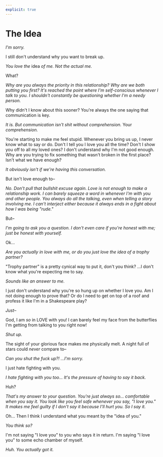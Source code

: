```yaml
---
explicit: true
---
```


# The Idea

*I'm sorry.*

I still don't understand why you want to break up.

*You love the* idea *of me. Not the actual me.*

What?

*Why are you always the priority in this relationship? Why are we both putting you first? It's reached the point where I'm self-conscious whenever I talk to you. I shouldn't constantly be questioning whether I'm a needy person.*

Why didn't I know about this sooner? You're always the one saying that communication is key.

*It is. But communication isn't shit without comprehension.* Your *comprehension.*

You're starting to make me feel stupid. Whenever you bring us up, I never know what to say or do. Don't I tell you I love you all the time? Don't I show you off to all my loved ones? I don't understand why I'm not good enough. Why are you trying to fix something that wasn't broken in the first place? Isn't what we have enough?

*It obviously isn't if we're having this conversation.*

But isn't love enough to–

*No. Don't pull that bullshit excuse again. Love is not enough to make a relationship work. I can barely squeeze a word in whenever I'm with you and other people. You always do all the talking, even when telling a story involving me. I can't interject either because it always ends in a fight about how I was being "rude."*

But–

*I'm going to ask you a question. I don't even care if you're honest with me; just be honest with yourself.*

Ok&hellip;

*Are you actually in love with me, or do you just love the idea of a trophy partner?*

"Trophy partner" is a pretty cynical way to put it, don't you think? &hellip;I don't know what you're expecting me to say.

*Sounds like an answer to me.*

I just don't understand why you're so hung up on whether I love you. Am I not doing enough to prove that? Or do I need to get on top of a roof and profess it like I'm in a Shakespeare play?

*Just–*

God, I am *so* in LOVE with you! I can barely feel my face from the butterflies I'm getting from talking to you right now!

*Shut up.*

The sight of your glorious face makes me physically melt. A night full of stars could *never* compare to–

*Can you shut the fuck up?! &hellip;I'm sorry.*

I just hate fighting with you.

*I hate fighting with you too&hellip; It's the pressure of having to say it back.*

Huh?

*That's my answer to your question. You're just always so&hellip; comfortable when you say it. You look like you feel safe whenever you say, "I love you." It makes me feel guilty if I don't say it because I'll hurt you. So I say it.*

Oh&hellip; Then I think I understand what you meant by the "idea of you."

*You think so?*

I'm not saying "I love you" to you who says it in return. I'm saying "I love you" to some echo chamber of myself.

*Huh. You actually got it.*
